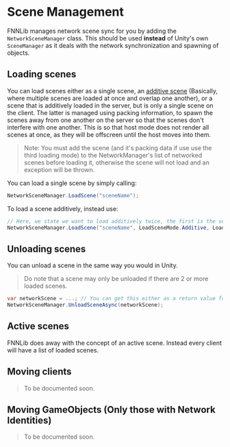 # Scene Management

FNNLib manages network scene sync for you by adding the `NetworkSceneManager` class. This should be used **instead** of Unity's own `SceneManager` as it deals with the network synchronization and spawning of objects.

## Loading scenes

You can load scenes either as a single scene, an [additive scene](https://docs.unity3d.com/ScriptReference/SceneManagement.LoadSceneMode.Additive.html) (Basically, where multiple scenes are loaded at once and overlap one another), or a scene that is additively loaded in the server, but is only a single scene on the client. The latter is managed using packing information, to spawn the scenes away from one another on the server so that the scenes don't interfere with one another. This is so that host mode does not render all scenes at once, as they will be offscreen until the host moves into them.

> Note: You must add the scene (and it's packing data if use use the third loading mode) to the NetworkManager's list of networked scenes before loading it, otherwise the scene will not load and an exception will be thrown.

You can load a single scene by simply calling:

```c#
NetworkSceneManager.LoadScene("sceneName");
```

To load a scene additively, instead use:

```c#
// Here, we state we want to load additively twice, the first is the server load mode and the second is the client load mode.
NetworkSceneManager.LoadScene("sceneName", LoadSceneMode.Additive, LoadSceneMode.Additive);
```

## Unloading scenes

You can unload a scene in the same way you would in Unity.

> Do note that a scene may only be unloaded if there are 2 or more loaded scenes.

```c#
var networkScene = ...; // You can get this either as a return value from LoadScene or with GetNetScene. GetSceneAt is to be implemented soon.
NetworkSceneManager.UnloadSceneAsync(networkScene);
```

## Active scenes

FNNLib does away with the concept of an active scene. Instead every client will have a list of loaded scenes.

## Moving clients

> To be documented soon.

## Moving GameObjects (Only those with Network Identities)

> To be documented soon.
